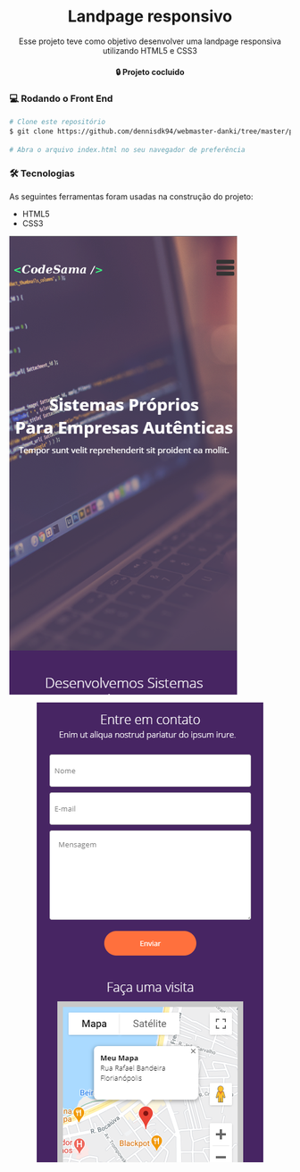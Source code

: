 <h1 align="center">Landpage responsivo</h1>
<p align="center">Esse projeto teve como objetivo desenvolver uma landpage responsiva utilizando HTML5 e CSS3</p>


<h4 align="center">
  🔒 Projeto cocluido
</h4>


### 💻 Rodando o Front End
```bash
# Clone este repositório
$ git clone https://github.com/dennisdk94/webmaster-danki/tree/master/projeto1

# Abra o arquivo index.html no seu navegador de preferência
```

### 🛠 Tecnologias

As seguintes ferramentas foram usadas na construção do projeto:

<ul>
  <li>HTML5</li>
  <li>CSS3</li>
</ul

<p align="center">
  <img align="center" src="https://github.com/dennisdk94/webmaster-danki/blob/master/projeto3/images/imagem2.PNG">
</p>
<p align="center">
  <img align="center" src="https://github.com/dennisdk94/webmaster-danki/blob/master/projeto3/images/imagem3.PNG">
</p>

